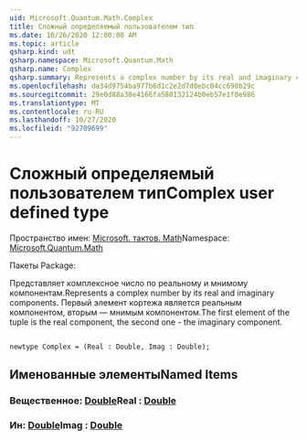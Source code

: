 ```yaml
---
uid: Microsoft.Quantum.Math.Complex
title: Сложный определяемый пользователем тип
ms.date: 10/26/2020 12:00:00 AM
ms.topic: article
qsharp.kind: udt
qsharp.namespace: Microsoft.Quantum.Math
qsharp.name: Complex
qsharp.summary: Represents a complex number by its real and imaginary components. The first element of the tuple is the real component, the second one - the imaginary component.
ms.openlocfilehash: da34d9754ba977b6d1c2e2d7d0ebc04cc690b29c
ms.sourcegitcommit: 29e0d88a30e4166fa580132124b0eb57e1f0e986
ms.translationtype: MT
ms.contentlocale: ru-RU
ms.lasthandoff: 10/27/2020
ms.locfileid: "92709699"
---
```

# <a name="complex-user-defined-type"></a><span data-ttu-id="9cb55-102">Сложный определяемый пользователем тип</span><span class="sxs-lookup"><span data-stu-id="9cb55-102">Complex user defined type</span></span>

<span data-ttu-id="9cb55-103">Пространство имен: [Microsoft. тактов. Math](xref:Microsoft.Quantum.Math)</span><span class="sxs-lookup"><span data-stu-id="9cb55-103">Namespace: [Microsoft.Quantum.Math](xref:Microsoft.Quantum.Math)</span></span>

<span data-ttu-id="9cb55-104">Пакеты [](https://nuget.org/packages/)</span><span class="sxs-lookup"><span data-stu-id="9cb55-104">Package: [](https://nuget.org/packages/)</span></span>


<span data-ttu-id="9cb55-105">Представляет комплексное число по реальному и мнимому компонентам.</span><span class="sxs-lookup"><span data-stu-id="9cb55-105">Represents a complex number by its real and imaginary components.</span></span>
<span data-ttu-id="9cb55-106">Первый элемент кортежа является реальным компонентом, вторым — мнимым компонентом.</span><span class="sxs-lookup"><span data-stu-id="9cb55-106">The first element of the tuple is the real component, the second one - the imaginary component.</span></span>

```qsharp

newtype Complex = (Real : Double, Imag : Double);
```



## <a name="named-items"></a><span data-ttu-id="9cb55-107">Именованные элементы</span><span class="sxs-lookup"><span data-stu-id="9cb55-107">Named Items</span></span>

### <a name="real--double"></a><span data-ttu-id="9cb55-108">Вещественное: [Double](xref:microsoft.quantum.lang-ref.double)</span><span class="sxs-lookup"><span data-stu-id="9cb55-108">Real : [Double](xref:microsoft.quantum.lang-ref.double)</span></span>


### <a name="imag--double"></a><span data-ttu-id="9cb55-109">Ин: [Double](xref:microsoft.quantum.lang-ref.double)</span><span class="sxs-lookup"><span data-stu-id="9cb55-109">Imag : [Double](xref:microsoft.quantum.lang-ref.double)</span></span>

